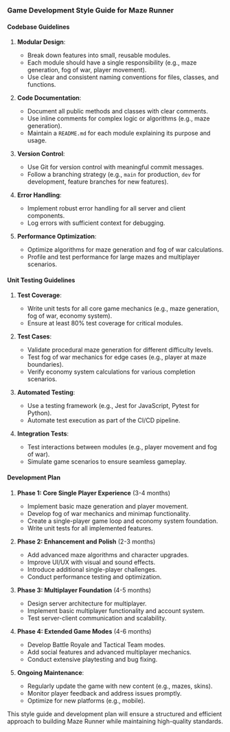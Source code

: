 ### Game Development Style Guide for Maze Runner

#### Codebase Guidelines

1. **Modular Design**:
   - Break down features into small, reusable modules.
   - Each module should have a single responsibility (e.g., maze generation, fog of war, player movement).
   - Use clear and consistent naming conventions for files, classes, and functions.

2. **Code Documentation**:
   - Document all public methods and classes with clear comments.
   - Use inline comments for complex logic or algorithms (e.g., maze generation).
   - Maintain a `README.md` for each module explaining its purpose and usage.

3. **Version Control**:
   - Use Git for version control with meaningful commit messages.
   - Follow a branching strategy (e.g., `main` for production, `dev` for development, feature branches for new features).

4. **Error Handling**:
   - Implement robust error handling for all server and client components.
   - Log errors with sufficient context for debugging.

5. **Performance Optimization**:
   - Optimize algorithms for maze generation and fog of war calculations.
   - Profile and test performance for large mazes and multiplayer scenarios.

#### Unit Testing Guidelines

1. **Test Coverage**:
   - Write unit tests for all core game mechanics (e.g., maze generation, fog of war, economy system).
   - Ensure at least 80% test coverage for critical modules.

2. **Test Cases**:
   - Validate procedural maze generation for different difficulty levels.
   - Test fog of war mechanics for edge cases (e.g., player at maze boundaries).
   - Verify economy system calculations for various completion scenarios.

3. **Automated Testing**:
   - Use a testing framework (e.g., Jest for JavaScript, Pytest for Python).
   - Automate test execution as part of the CI/CD pipeline.

4. **Integration Tests**:
   - Test interactions between modules (e.g., player movement and fog of war).
   - Simulate game scenarios to ensure seamless gameplay.

#### Development Plan

1. **Phase 1: Core Single Player Experience** (3-4 months)
   - Implement basic maze generation and player movement.
   - Develop fog of war mechanics and minimap functionality.
   - Create a single-player game loop and economy system foundation.
   - Write unit tests for all implemented features.

2. **Phase 2: Enhancement and Polish** (2-3 months)
   - Add advanced maze algorithms and character upgrades.
   - Improve UI/UX with visual and sound effects.
   - Introduce additional single-player challenges.
   - Conduct performance testing and optimization.

3. **Phase 3: Multiplayer Foundation** (4-5 months)
   - Design server architecture for multiplayer.
   - Implement basic multiplayer functionality and account system.
   - Test server-client communication and scalability.

4. **Phase 4: Extended Game Modes** (4-6 months)
   - Develop Battle Royale and Tactical Team modes.
   - Add social features and advanced multiplayer mechanics.
   - Conduct extensive playtesting and bug fixing.

5. **Ongoing Maintenance**:
   - Regularly update the game with new content (e.g., mazes, skins).
   - Monitor player feedback and address issues promptly.
   - Optimize for new platforms (e.g., mobile).

This style guide and development plan will ensure a structured and efficient approach to building Maze Runner while maintaining high-quality standards.
